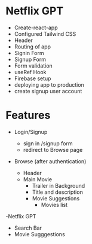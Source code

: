 # Netflix GPT

- Create-react-app
- Configured Tailwind CSS
- Header
- Routing of app
- Signin Form
- Signup Form
- Form validation
- useRef Hook
- Firebase setup
- deploying app to production
- create signup user account

# Features

- Login/Signup

  - sign in /signup form
  - redirect to Browse page

- Browse (after authentication)
  - Header
  - Main Movie
    - Trailer in Background
    - Title and description
    - Movie Suggestions
      - Movies list

-Netflix GPT

- Search Bar
- Movie Sugggestions
